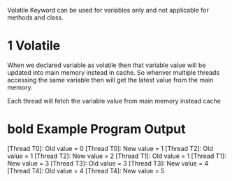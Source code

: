 Volatile Keyword can be used for variables only and not applicable for methods and class.

# 1 Volatile

When we declared variable as  volatile then that variable value will be updated into main memory instead in cache. So whenver  multiple 
threads accessing the same variable then will get the latest value from the main memory.

Each thread will fetch the variable value from main memory instead cache

# **bold** Example Program Output

[Thread T0]: Old value = 0
[Thread T0]: New value = 1
[Thread T2]: Old value = 1
[Thread T2]: New value = 2
[Thread T1]: Old value = 1
[Thread T1]: New value = 3
[Thread T3]: Old value = 3
[Thread T3]: New value = 4
[Thread T4]: Old value = 4
[Thread T4]: New value = 5
